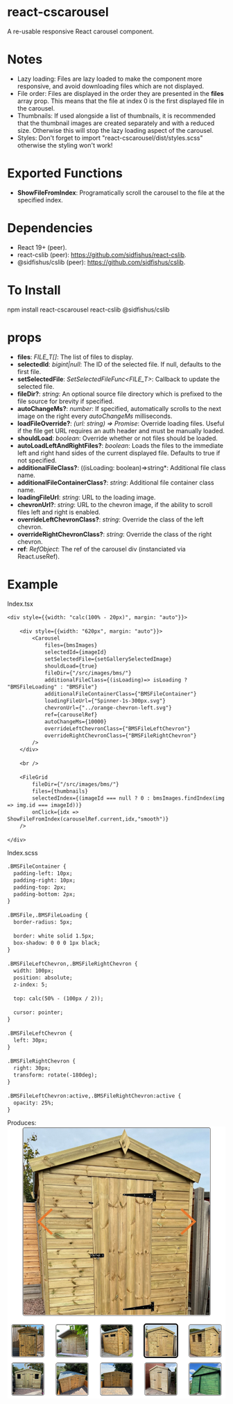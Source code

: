 # react-cscarousel
A re-usable responsive React carousel component.

# Notes
- Lazy loading: Files are lazy loaded to make the component more responsive, and avoid downloading files which are not displayed.
- File order: Files are displayed in the order they are presented in the **files** array prop. This means that the file at index 0 is the first displayed file in the carousel.
- Thumbnails: If used alongside a list of thumbnails, it is recommended that the thumbnail images are created separately and with a reduced size. Otherwise this will stop the lazy loading aspect of the carousel.
- Styles: Don't forget to import "react-cscarousel/dist/styles.scss" otherwise the styling won't work!

# Exported Functions
- **ShowFileFromIndex**: Programatically scroll the carousel to the file at the specified index.

# Dependencies
- React 19+ (peer).
- react-cslib (peer): https://github.com/sidfishus/react-cslib.
- @sidfishus/cslib (peer): https://github.com/sidfishus/cslib.

# To Install
npm install react-cscarousel react-cslib @sidfishus/cslib

# props
- **files**: *FILE_T[]*: The list of files to display.
- **selectedId**: *bigint|null*: The ID of the selected file. If null, defaults to the first file.
- **setSelectedFile**: *SetSelectedFileFunc<FILE_T>*: Callback to update the selected file. 
- **fileDir?**: *string*: An optional source file directory which is prefixed to the file source for brevity if specified.
- **autoChangeMs?**: *number*: If specified, automatically scrolls to the next image on the right every *autoChangeMs* milliseconds.
- **loadFileOverride?**: *(url: string) => Promise<string>*: Override loading files. Useful if the file get URL requires an auth header and must be manually loaded.
- **shouldLoad**: *boolean*: Override whether or not files should be loaded.
- **autoLoadLeftAndRightFiles?**: *boolean*: Loads the files to the immediate left and right hand sides of the current displayed file. Defaults to true if not specified.
- **additionalFileClass?**: ((isLoading: boolean)=>string*: Additional file class name.
- **additionalFileContainerClass?**: *string*: Additional file container class name.
- **loadingFileUrl**: *string*: URL to the loading image.
- **chevronUrl?**: *string*: URL to the chevron image, if the ability to scroll files left and right is enabled.
- **overrideLeftChevronClass?**: *string*: Override the class of the left chevron.
- **overrideRightChevronClass?**: *string*: Override the class of the right chevron.
- **ref**: *RefObject<HTMLDivElement>*: The ref of the carousel div (instanciated via React.useRef).

# Example

Index.tsx
```
<div style={{width: "calc(100% - 20px)", margin: "auto"}}>

    <div style={{width: "620px", margin: "auto"}}>
        <Carousel
            files={bmsImages}
            selectedId={imageId}
            setSelectedFile={setGallerySelectedImage}
            shouldLoad={true}
            fileDir={"/src/images/bms/"}
            additionalFileClass={(isLoading)=> isLoading ? "BMSFileLoading" : "BMSFile"}
            additionalFileContainerClass={"BMSFileContainer"}
            loadingFileUrl={"Spinner-1s-300px.svg"}
            chevronUrl={"../orange-chevron-left.svg"}
            ref={carouselRef}
            autoChangeMs={10000}
            overrideLeftChevronClass={"BMSFileLeftChevron"}
            overrideRightChevronClass={"BMSFileRightChevron"}
        />
    </div>

    <br />

    <FileGrid
        fileDir={"/src/images/bms/"}
        files={thumbnails}
        selectedIndex={(imageId === null ? 0 : bmsImages.findIndex(img => img.id === imageId))}
        onClick={idx => ShowFileFromIndex(carouselRef.current,idx,"smooth")}
    />

</div>
```

Index.scss
```
.BMSFileContainer {
  padding-left: 10px;
  padding-right: 10px;
  padding-top: 2px;
  padding-bottom: 2px;
}

.BMSFile,.BMSFileLoading {
  border-radius: 5px;

  border: white solid 1.5px;
  box-shadow: 0 0 0 1px black;
}

.BMSFileLeftChevron,.BMSFileRightChevron {
  width: 100px;
  position: absolute;
  z-index: 5;

  top: calc(50% - (100px / 2));

  cursor: pointer;
}

.BMSFileLeftChevron {
  left: 30px;
}

.BMSFileRightChevron {
  right: 30px;
  transform: rotate(-180deg);
}

.BMSFileLeftChevron:active,.BMSFileRightChevron:active {
  opacity: 25%;
}
```

Produces:
![Carousel with thumbnails](https://github.com/sidfishus/react-cscarousel/blob/main/carousel-example.png)
